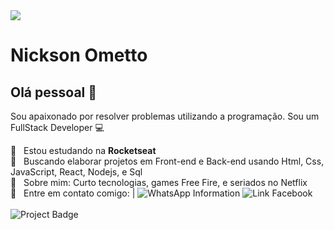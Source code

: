 <img width="auto" src="https://richestsoft.com/blog/wp-content/uploads/2019/04/web-development-banner.jpg">


# Nickson Ometto

## Olá pessoal 👋
Sou apaixonado por resolver problemas utilizando a programação.
Sou um FullStack Developer :computer:

 :rocket:  &nbsp; Estou estudando na **Rocketseat**
 <br/> :purple_heart: &nbsp; Buscando elaborar projetos em Front-end e Back-end usando Html, Css, JavaScript, React, Nodejs, e Sql
 <br/> 💬  &nbsp; Sobre mim: Curto tecnologias, games Free Fire, e seriados no Netflix
 <br/> :email: &nbsp; Entre em contato comigo: | ![WhatsApp Information](https://img.shields.io/badge/WhatsApp-(19)98312--7467-green?style=social&logo=whatsapp)
 ![Link Facebook](https://img.shields.io/badge/Facebook-NicksonOmetto-blue?style=social&logo=Facebook&?link=https://www.facebook.com/nickson.ometto/)
<br/><br/>![Project Badge](https://img.shields.io/badge/ProjetoNLW-Ativo-green?style=plastic&logo=Javascript)
